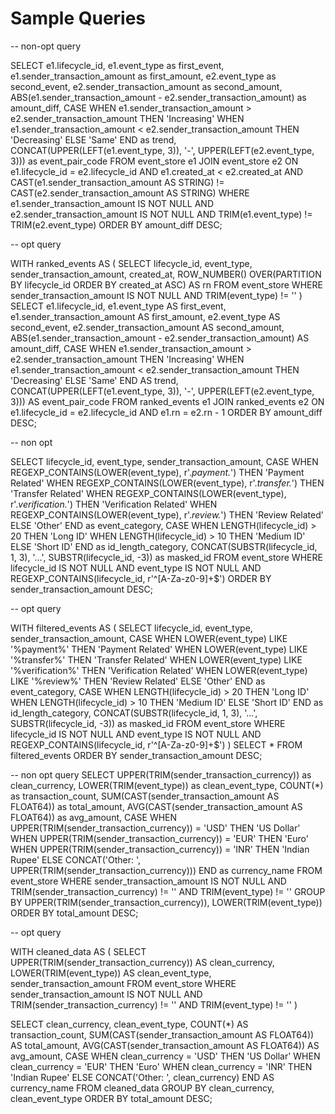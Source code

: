 # Sample Queries

-- non-opt query

SELECT 
    e1.lifecycle_id,
    e1.event_type as first_event,
    e1.sender_transaction_amount as first_amount,
    e2.event_type as second_event,
    e2.sender_transaction_amount as second_amount,
    ABS(e1.sender_transaction_amount - e2.sender_transaction_amount) as amount_diff,
    CASE 
        WHEN e1.sender_transaction_amount > e2.sender_transaction_amount THEN 'Increasing'
        WHEN e1.sender_transaction_amount < e2.sender_transaction_amount THEN 'Decreasing'
        ELSE 'Same'
    END as trend,
    CONCAT(UPPER(LEFT(e1.event_type, 3)), '-', UPPER(LEFT(e2.event_type, 3))) as event_pair_code
FROM event_store e1
JOIN event_store e2 ON e1.lifecycle_id = e2.lifecycle_id 
    AND e1.created_at < e2.created_at
    AND CAST(e1.sender_transaction_amount AS STRING) != CAST(e2.sender_transaction_amount AS STRING)
WHERE e1.sender_transaction_amount IS NOT NULL
    AND e2.sender_transaction_amount IS NOT NULL
    AND TRIM(e1.event_type) != TRIM(e2.event_type)
ORDER BY amount_diff DESC;


-- opt query

WITH ranked_events AS (
  SELECT 
    lifecycle_id, 
    event_type, 
    sender_transaction_amount,
    created_at,
    ROW_NUMBER() OVER(PARTITION BY lifecycle_id ORDER BY created_at ASC) AS rn
  FROM 
    event_store
  WHERE 
    sender_transaction_amount IS NOT NULL
    AND TRIM(event_type) != ''
)
SELECT 
  e1.lifecycle_id, 
  e1.event_type AS first_event, 
  e1.sender_transaction_amount AS first_amount, 
  e2.event_type AS second_event, 
  e2.sender_transaction_amount AS second_amount, 
  ABS(e1.sender_transaction_amount - e2.sender_transaction_amount) AS amount_diff,
  CASE 
    WHEN e1.sender_transaction_amount > e2.sender_transaction_amount THEN 'Increasing'
    WHEN e1.sender_transaction_amount < e2.sender_transaction_amount THEN 'Decreasing'
    ELSE 'Same' 
  END AS trend,
  CONCAT(UPPER(LEFT(e1.event_type, 3)), '-', UPPER(LEFT(e2.event_type, 3))) AS event_pair_code
FROM 
  ranked_events e1
JOIN 
  ranked_events e2 ON e1.lifecycle_id = e2.lifecycle_id AND e1.rn = e2.rn - 1
ORDER BY 
  amount_diff DESC;
  
  
  
  
  
 -- non opt
 
 
SELECT 
    lifecycle_id,
    event_type,
    sender_transaction_amount,
    CASE 
        WHEN REGEXP_CONTAINS(LOWER(event_type), r'.*payment.*') THEN 'Payment Related'
        WHEN REGEXP_CONTAINS(LOWER(event_type), r'.*transfer.*') THEN 'Transfer Related'
        WHEN REGEXP_CONTAINS(LOWER(event_type), r'.*verification.*') THEN 'Verification Related'
        WHEN REGEXP_CONTAINS(LOWER(event_type), r'.*review.*') THEN 'Review Related'
        ELSE 'Other'
    END as event_category,
    CASE 
        WHEN LENGTH(lifecycle_id) > 20 THEN 'Long ID'
        WHEN LENGTH(lifecycle_id) > 10 THEN 'Medium ID'
        ELSE 'Short ID'
    END as id_length_category,
    CONCAT(SUBSTR(lifecycle_id, 1, 3), '...', SUBSTR(lifecycle_id, -3)) as masked_id
FROM event_store
WHERE lifecycle_id IS NOT NULL
    AND event_type IS NOT NULL
    AND REGEXP_CONTAINS(lifecycle_id, r'^[A-Za-z0-9]+$')
ORDER BY sender_transaction_amount DESC;
 
 
 
 
 
 
 -- opt query
 
 WITH filtered_events AS (
  SELECT 
    lifecycle_id,
    event_type,
    sender_transaction_amount,
    CASE 
      WHEN LOWER(event_type) LIKE '%payment%' THEN 'Payment Related'
      WHEN LOWER(event_type) LIKE '%transfer%' THEN 'Transfer Related'
      WHEN LOWER(event_type) LIKE '%verification%' THEN 'Verification Related'
      WHEN LOWER(event_type) LIKE '%review%' THEN 'Review Related'
      ELSE 'Other'
    END as event_category,
    CASE 
      WHEN LENGTH(lifecycle_id) > 20 THEN 'Long ID'
      WHEN LENGTH(lifecycle_id) > 10 THEN 'Medium ID'
      ELSE 'Short ID'
    END as id_length_category,
    CONCAT(SUBSTR(lifecycle_id, 1, 3), '...', SUBSTR(lifecycle_id, -3)) as masked_id
  FROM event_store
  WHERE lifecycle_id IS NOT NULL
    AND event_type IS NOT NULL
    AND REGEXP_CONTAINS(lifecycle_id, r'^[A-Za-z0-9]+$')
)
SELECT *
FROM filtered_events
ORDER BY sender_transaction_amount DESC;







-- non opt query
SELECT 
    UPPER(TRIM(sender_transaction_currency)) as clean_currency,
    LOWER(TRIM(event_type)) as clean_event_type,
    COUNT(*) as transaction_count,
    SUM(CAST(sender_transaction_amount AS FLOAT64)) as total_amount,
    AVG(CAST(sender_transaction_amount AS FLOAT64)) as avg_amount,
    CASE 
        WHEN UPPER(TRIM(sender_transaction_currency)) = 'USD' THEN 'US Dollar'
        WHEN UPPER(TRIM(sender_transaction_currency)) = 'EUR' THEN 'Euro'
        WHEN UPPER(TRIM(sender_transaction_currency)) = 'INR' THEN 'Indian Rupee'
        ELSE CONCAT('Other: ', UPPER(TRIM(sender_transaction_currency)))
    END as currency_name
FROM event_store
WHERE sender_transaction_amount IS NOT NULL
    AND TRIM(sender_transaction_currency) != ''
    AND TRIM(event_type) != ''
GROUP BY UPPER(TRIM(sender_transaction_currency)), LOWER(TRIM(event_type))
ORDER BY total_amount DESC;



-- opt query

WITH cleaned_data AS (
  SELECT 
    UPPER(TRIM(sender_transaction_currency)) AS clean_currency,
    LOWER(TRIM(event_type)) AS clean_event_type,
    sender_transaction_amount
  FROM event_store
  WHERE sender_transaction_amount IS NOT NULL
    AND TRIM(sender_transaction_currency) != ''
    AND TRIM(event_type) != ''
)

SELECT 
  clean_currency,
  clean_event_type,
  COUNT(*) AS transaction_count,
  SUM(CAST(sender_transaction_amount AS FLOAT64)) AS total_amount,
  AVG(CAST(sender_transaction_amount AS FLOAT64)) AS avg_amount,
  CASE 
    WHEN clean_currency = 'USD' THEN 'US Dollar'
    WHEN clean_currency = 'EUR' THEN 'Euro'
    WHEN clean_currency = 'INR' THEN 'Indian Rupee'
    ELSE CONCAT('Other: ', clean_currency)
  END AS currency_name
FROM cleaned_data
GROUP BY clean_currency, clean_event_type
ORDER BY total_amount DESC;
